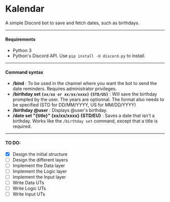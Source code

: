 # Kalendar
A simple Discord bot to save and fetch dates, such as birthdays.

------

#### Requirements
- Python 3
- Python's Discord API. Use `pip install -U discord.py` to install.

---

#### Command syntax
- **/bind** : To be used in the channel where you want the bot to send the date reminders. Requires administrator privileges.
- **/birthday set `{xx/xx or xx/xx/xxxx}` `{STD/US}`** : Will save the birthday prompted by the user. The years are optionnal. The format also needs to be specified (STD for DD/MM/YYYY, US for MM/DD/YYYY)
- **/birthday @user** : Displays @user's birthday.
- **/date set "{title}" {xx/xx/xxxx} {STD/EU}** : Saves a date that isn't a birthday. Works like the `/birthday set` command, except that a title is required.

---

#### TO DO:
- [X] Design the initial structure
- [ ] Design the different layers
- [ ] Implement the Data layer
- [ ] Implement the Logic layer
- [ ] Implement the Input layer
- [ ] Write Data UTs
- [ ] Write Logic UTs
- [ ] Write Input UTs
